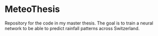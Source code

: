 # MeteoThesis
Repository for the code in my master thesis. The goal is to train a neural network to be able to predict rainfall patterns across Switzerland.

